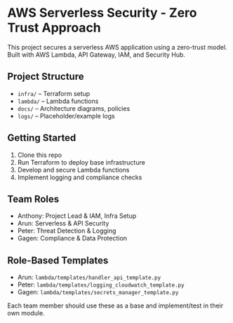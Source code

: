 # AWS Serverless Security - Zero Trust Approach

This project secures a serverless AWS application using a zero-trust model. Built with AWS Lambda, API Gateway, IAM, and Security Hub.

## Project Structure
- `infra/` – Terraform setup
- `lambda/` – Lambda functions
- `docs/` – Architecture diagrams, policies
- `logs/` – Placeholder/example logs

## Getting Started
1. Clone this repo
2. Run Terraform to deploy base infrastructure
3. Develop and secure Lambda functions
4. Implement logging and compliance checks

## Team Roles
- Anthony: Project Lead & IAM, Infra Setup
- Arun: Serverless & API Security
- Peter: Threat Detection & Logging
- Gagen: Compliance & Data Protection

## Role-Based Templates
- Arun: `lambda/templates/handler_api_template.py`
- Peter: `lambda/templates/logging_cloudwatch_template.py`
- Gagen: `lambda/templates/secrets_manager_template.py`

Each team member should use these as a base and implement/test in their own module.

